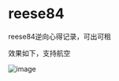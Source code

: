 # reese84
reese84逆向心得记录，可出可租

效果如下，支持航空

![image](https://github.com/user-attachments/assets/0666424b-b4fa-40e4-bc81-8cef79b1bf51)

